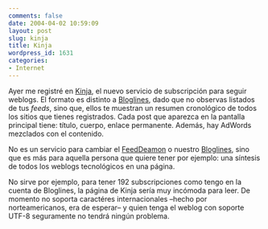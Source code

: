 ```yaml
---
comments: false
date: 2004-04-02 10:59:09
layout: post
slug: kinja
title: Kinja
wordpress_id: 1631
categories:
- Internet
---
```


Ayer me registré en [Kinja](http://www.kinja.com), el nuevo servicio de subscripción para seguir weblogs. El formato es distinto a [Bloglines](http://www.bloglines.com/), dado que no observas listados de tus _feeds_, sino que, ellos te muestran un resumen cronológico de todos los sitios que tienes registrados. Cada post que aparezca en la pantalla principal tiene: título, cuerpo, enlace permanente. Además, hay AdWords mezclados con el contenido.





No es un servicio para cambiar el [FeedDeamon](http://www.bradsoft.com/feeddemon/index.asp) o nuestro [Bloglines](http://www.bloglines.com/), sino que es más para aquella persona que quiere tener por ejemplo: una síntesis de todos los weblogs tecnológicos en una página.





No sirve por ejemplo, para tener 192 subscripciones como tengo en la cuenta de Bloglines, la página de Kinja sería muy incómoda para leer.  De momento no soporta caractéres internacionales –hecho por norteamericanos, era de esperar– y quien tenga el weblog con soporte UTF-8 seguramente no tendrá ningún problema.

